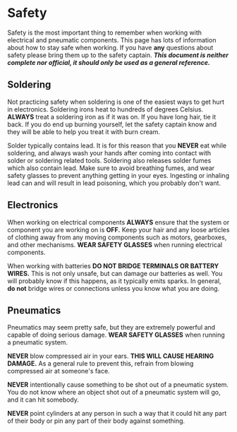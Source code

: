 # Safety

Safety is the most important thing to remember when working with electrical and pneumatic components. This page has lots of information about how to stay safe when working. If you have **any** questions about safety please bring them up to the safety captain. ***This document is neither complete nor official, it should only be used as a general reference.***

## Soldering

Not practicing safety when soldering is one of the easiest ways to get hurt in electronics. Soldering irons heat to hundreds of degrees Celsius. **ALWAYS** treat a soldering iron as if it was on. If you have long hair, tie it back. If you do end up burning yourself, let the safety captain know and they will be able to help you treat it with burn cream. 

Solder typically contains lead. It is for this reason that you **NEVER** eat while soldering, and always wash your hands after coming into contact with solder or soldering related tools. Soldering also releases solder fumes which also contain lead. Make sure to avoid breathing fumes, and wear safety glasses to prevent anything getting in your eyes. Ingesting or inhaling lead can and will result in lead poisoning, which you probably don't want.

## Electronics

When working on electrical components **ALWAYS** ensure that the system or component you are working on is **OFF.** Keep your hair and any loose articles of clothing away from any moving components such as motors, gearboxes, and other mechanisms. **WEAR SAFETY GLASSES** when running electrical components.

When working with batteries **DO NOT BRIDGE TERMINALS OR BATTERY WIRES.** This is not only unsafe, but can damage our batteries as well. You will probably know if this happens, as it typically emits sparks. In general, **do not** bridge wires or connections unless you know what you are doing.

## Pneumatics

Pneumatics may seem pretty safe, but they are extremely powerful and capable of doing serious damage. **WEAR SAFETY GLASSES** when running a pneumatic system.

**NEVER** blow compressed air in your ears. **THIS WILL CAUSE HEARING DAMAGE.** As a general rule to prevent this, refrain from blowing compressed air at someone's face.

**NEVER** intentionally cause something to be shot out of a pneumatic system. You do not know where an object shot out of a pneumatic system will go, and it can hit somebody.

**NEVER** point cylinders at any person in such a way that it could hit any part of their body or pin any part of their body against something.